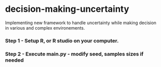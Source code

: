 # decision-making-uncertainty
Implementing new framework to handle uncertainty while making decision in various and complex environements.

### Step 1 - Setup R, or R studio on your computer.


### Step 2 - Execute main.py - modify seed, samples sizes if needed